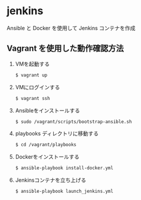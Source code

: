 # jenkins

Ansible と Docker を使用して Jenkins コンテナを作成

## Vagrant を使用した動作確認方法

1. VMを起動する

    ```bash
    $ vagrant up
    ```

2. VMにログインする

    ```bash
    $ vagrant ssh
    ```

3. Ansibleをインストールする

    ```bash
    $ sudo /vagrant/scripts/bootstrap-ansible.sh
    ```

4. playbooks ディレクトリに移動する

    ```bash
    $ cd /vagrant/playbooks
    ```

5. Dockerをインストールする

    ```bash
    $ ansible-playbook install-docker.yml
    ```

6. Jenkinsコンテナを立ち上げる

    ```bash
    $ ansible-playbook launch_jenkins.yml
    ```

